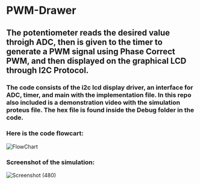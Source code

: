 # PWM-Drawer

## The potentiometer reads the desired value throigh ADC, then is given to the timer to generate a PWM signal using Phase Correct PWM, and then displayed on the graphical LCD through I2C Protocol.

### The code consists of the i2c lcd display driver, an interface for ADC, timer, and main with the implementation file. In this repo also included is a demonstration video with the simulation proteus file. The hex file is found inside the Debug folder in the code.

### Here is the code flowcart:
![FlowChart](https://github.com/ahmadmadyy/PWM-Drawer/assets/98853949/9d5b46f6-c4a8-4ad4-bad5-12238f67a03c)

### Screenshot of the simulation: 
![Screenshot (480)](https://github.com/ahmadmadyy/PWM-Drawer/assets/98853949/1956e77e-ec0a-4875-90cc-ba855fdd7641)
